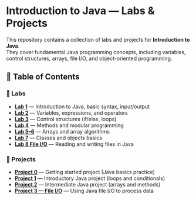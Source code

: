 # Introduction to Java — Labs & Projects  

This repository contains a collection of labs and projects for **Introduction to Java**.  
They cover fundamental Java programming concepts, including variables, control structures, arrays, file I/O, and object-oriented programming.  


## 📑 Table of Contents  

### 🔹 Labs  
- **[Lab 1](./LAB1/)** — Introduction to Java, basic syntax, input/output  
- **[Lab 2](./LAB2/)** — Variables, expressions, and operators  
- **[Lab 3](./Lab3/)** — Control structures (if/else, loops)  
- **[Lab 4](./LAB4/)** — Methods and modular programming  
- **[Lab 5–6](./Lab5-6/)** — Arrays and array algorithms  
- **[Lab 7](./LAB7/)** — Classes and objects basics  
- **[Lab 8 File I/O](./LAB8%20File%20IO/)** — Reading and writing files in Java  

### 🔹 Projects  
- **[Project 0](./Project0/)** — Getting started project (Java basics practice)  
- **[Project 1](./project1/)** — Introductory Java project (loops and conditionals)  
- **[Project 2](./Project2/)** — Intermediate Java project (arrays and methods)  
- **[Project 3 — File I/O](./Project3%20File%20IO/)** — Using Java file I/O to process data  
